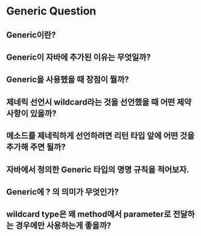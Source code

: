 # Generic Question

## Generic이란?

## Generic이 자바에 추가된 이유는 무엇일까?

## Generic을 사용헸을 때 장점이 뭘까?

## 제네릭 선언시 wildcard라는 것을 선언했을 때 어떤 제약 사항이 있을까?

## 메소드를 제네릭하게 선언하려면 리턴 타입 앞에 어떤 것을 추가해 주면 될까?

## 자바에서 정의한 Generic 타입의 명명 규칙을 적어보자.

## Generic에 ? 의 의미가 무엇인가?

## wildcard type은 왜 method에서 parameter로 전달하는 경우에만 사용하는게 좋을까?

